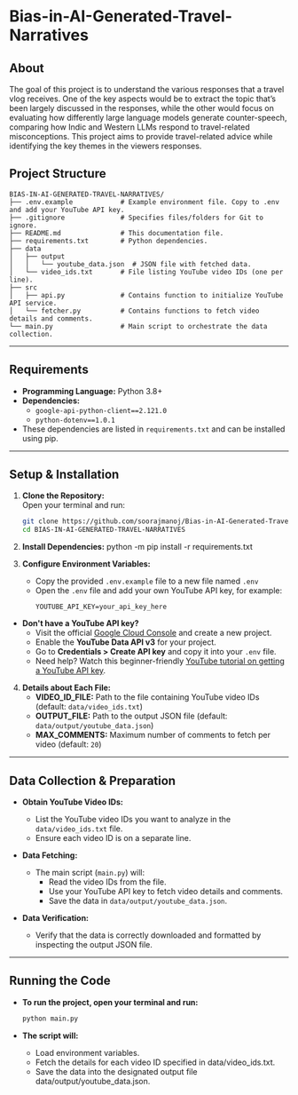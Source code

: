 # Bias-in-AI-Generated-Travel-Narratives

## About
The goal of this project is to understand the various responses that a travel vlog receives. One of the
key aspects would be to extract the topic that’s been largely discussed in the responses, while the other
would focus on evaluating how differently large language models generate counter-speech, comparing
how Indic and Western LLMs respond to travel-related misconceptions. This project aims to provide
travel-related advice while identifying the key themes in the viewers responses.

## Project Structure

```plaintext
BIAS-IN-AI-GENERATED-TRAVEL-NARRATIVES/
├── .env.example            # Example environment file. Copy to .env and add your YouTube API key.
├── .gitignore              # Specifies files/folders for Git to ignore.
├── README.md               # This documentation file.
├── requirements.txt        # Python dependencies.
├── data
│   ├── output
│   │   └── youtube_data.json  # JSON file with fetched data.
│   └── video_ids.txt       # File listing YouTube video IDs (one per line).
├── src
│   ├── api.py              # Contains function to initialize YouTube API service.
│   └── fetcher.py          # Contains functions to fetch video details and comments.
└── main.py                 # Main script to orchestrate the data collection.
```

---

## Requirements

- **Programming Language:** Python 3.8+  
- **Dependencies:**  
  - `google-api-python-client==2.121.0`  
  - `python-dotenv==1.0.1`  
- These dependencies are listed in `requirements.txt` and can be installed using pip.

---

## Setup & Installation

1. **Clone the Repository:**  
   Open your terminal and run:  
   ```bash
   git clone https://github.com/soorajmanoj/Bias-in-AI-Generated-Travel-Narratives.git
   cd BIAS-IN-AI-GENERATED-TRAVEL-NARRATIVES

2. **Install Dependencies:**
   python -m pip install -r requirements.txt

3. **Configure Environment Variables:**
   - Copy the provided `.env.example` file to a new file named `.env`
   - Open the `.env` file and add your own YouTube API key, for example:
     ```
     YOUTUBE_API_KEY=your_api_key_here
     ```
  
  - **Don't have a YouTube API key?**
     - Visit the official [Google Cloud Console](https://console.cloud.google.com/) and create a new project.
     - Enable the **YouTube Data API v3** for your project.
     - Go to **Credentials > Create API key** and copy it into your `.env` file.
     - Need help? Watch this beginner-friendly [YouTube tutorial on getting a YouTube API key](https://youtu.be/EPeDTRNKAVo?si=EifaTa0lCdJIXaE4).
     
4. **Details about Each File:**
   - **VIDEO_ID_FILE:** Path to the file containing YouTube video IDs (default: `data/video_ids.txt`)
   - **OUTPUT_FILE:** Path to the output JSON file (default: `data/output/youtube_data.json`)
   - **MAX_COMMENTS:** Maximum number of comments to fetch per video (default: `20`)


---

## Data Collection & Preparation

- **Obtain YouTube Video IDs:**
  - List the YouTube video IDs you want to analyze in the `data/video_ids.txt` file.
  - Ensure each video ID is on a separate line.

- **Data Fetching:**
  - The main script (`main.py`) will:
    - Read the video IDs from the file.
    - Use your YouTube API key to fetch video details and comments.
    - Save the data in `data/output/youtube_data.json`.

- **Data Verification:**
  - Verify that the data is correctly downloaded and formatted by inspecting the output JSON file.

---

## Running the Code

- **To run the project, open your terminal and run:**

  ```bash
  python main.py
- **The script will:**
   - Load environment variables.
   - Fetch the details for each video ID specified in data/video_ids.txt.
   - Save the data into the designated output file data/output/youtube_data.json.